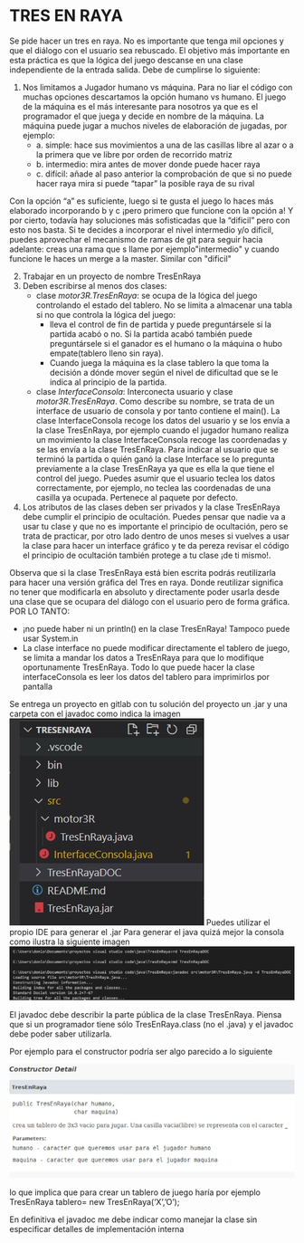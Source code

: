 # TRES EN RAYA
Se pide hacer  un tres en raya. 
No es importante que tenga mil opciones y que el diálogo con el usuario sea rebuscado. El objetivo más importante en esta práctica es que la lógica del juego descanse en una clase independiente de la entrada salida.
Debe de cumplirse lo siguiente:
1. Nos limitamos a Jugador humano vs máquina. Para no liar el código con muchas opciones descartamos la opción humano vs humano. El juego de la máquina es el más interesante para nosotros ya que es el programador el que juega y decide en nombre de la máquina. La máquina puede jugar a muchos niveles de elaboración de jugadas, por ejemplo:
    * a. simple: hace sus movimientos a una de las casillas libre al azar o a la primera que ve libre por orden de recorrido matriz
    * b. intermedio: mira antes de mover donde  puede hacer raya 
    * c. difícil: añade al paso anterior la comprobación de que si no puede hacer raya mira si puede  “tapar” la posible raya de su rival 

Con la opción “a” es suficiente, luego si te gusta el juego lo haces más elaborado incorporando b y c ¡pero primero que funcione con la       opción a! Y por cierto, todavía hay soluciones más sofisticadas que la “dificil” pero con esto nos basta.
Si te decides a incorporar el nivel intermedio y/o dificil, puedes aprovechar el mecanismo de ramas de git para seguir hacia adelante: creas una rama que s llame por ejemplo"intermedio" y cuando funcione le haces un merge a la master. Similar con "dificil"

2. Trabajar en un proyecto de nombre TresEnRaya
3. Deben escribirse  al menos  dos clases:
    * clase *motor3R.TresEnRaya*: se ocupa de  la lógica  del juego controlando el estado del tablero. No se limita a almacenar una tabla si no que controla la lógica del juego:
       *  lleva el control de fin de partida y puede preguntársele si la partida acabó o no. Si la partida acabó también puede preguntársele si el ganador es el humano o la máquina o hubo empate(tablero lleno sin raya). 
        * Cuando juega la máquina es la clase tablero la que toma la decisión a dónde mover según el nivel de dificultad que se le indica al principio de la partida. 
   * clase *InterfaceConsola*: Interconecta usuario y clase *motor3R.TresEnRaya*. Como describe su nombre, se trata de un  interface de usuario de consola y por tanto contiene el main(). La clase InterfaceConsola recoge los datos del usuario y se los envía a la clase TresEnRaya, por ejemplo cuando el jugador humano realiza un movimiento la clase InterfaceConsola recoge las coordenadas y se las envía a la clase TresEnRaya. Para indicar al usuario que se terminó la partida o quién ganó  la clase Interface se lo pregunta previamente a la clase TresEnRaya ya que es ella la que tiene el control del juego. Puedes asumir que el usuario teclea los datos correctamente, por ejemplo, no teclea las coordenadas de una casilla ya ocupada. Pertenece al paquete por defecto.
4. Los atributos de las clases deben ser privados y  la clase TresEnRaya debe cumplir el principio de ocultación. Puedes pensar que nadie va a usar tu clase y que no es importante el principio de ocultación, pero se trata de practicar, por otro lado dentro de unos meses si vuelves a usar la clase para hacer un interface gráfico y te da pereza revisar el código el principio de ocultación también protege a tu clase ¡de ti mismo!. 

Observa que si la clase TresEnRaya está bien escrita podrás reutilizarla para hacer una versión gráfica del Tres en raya. Donde reutilizar significa no tener que modificarla en absoluto y  directamente poder usarla desde  una  clase  que se ocupara del diálogo con el usuario pero de forma gráfica. POR LO TANTO:
* ¡no puede haber ni un println() en la clase TresEnRaya! Tampoco puede usar System.in
* La clase interface no puede modificar directamente el tablero de juego, se limita a mandar los datos a TresEnRaya para que lo modifique oportunamente TresEnRaya. Todo lo que puede hacer la clase interfaceConsola es leer los datos del tablero para imprimirlos por pantalla

Se entrega un proyecto en gitlab  con tu solución del proyecto un .jar y una carpeta con el javadoc como indica la imagen
![ALT](estructura.jpg)
Puedes utilizar el propio IDE para generar el .jar
Para generar el java quizá mejor la consola como ilustra la siguiente imagen
![ALT](crearjavadocwindows.jpg)

El javadoc debe describir la parte pública de la clase TresEnRaya. Piensa que si un programador tiene sólo TresEnRaya.class (no el .java) y el javadoc debe poder saber utilizarla.

Por ejemplo para el constructor podría ser algo parecido a lo siguiente

![ALT](CapturaJavadoc.jpg)

lo que implica que para crear un tablero de juego haría por ejemplo
 TresEnRaya tablero= new TresEnRaya(‘X’,’O’);

En definitiva el javadoc me debe indicar como manejar la clase sin especificar detalles de implementación interna

